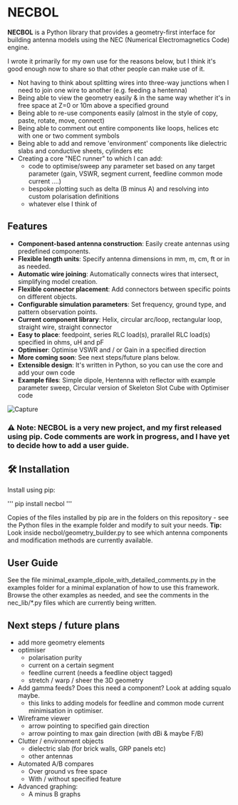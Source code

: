 # NECBOL

**NECBOL** is a Python library that provides a geometry-first interface for building antenna models using the NEC (Numerical Electromagnetics Code) engine.

I wrote it primarily for my own use for the reasons below, but I think it's good enough now to share so that other people can make use of it.
 - Not having to think about splitting wires into three-way junctions when I need to join one wire to another (e.g. feeding a hentenna)
 - Being able to view the geometry easily & in the same way whether it's in free space at Z=0 or 10m above a specified ground
 - Being able to re-use components easily (almost in the style of copy, paste, rotate, move, connect)
 - Being able to comment out entire components like loops, helices etc with one or two comment symbols
 - Being able to add and remove 'environment' components like dielectric slabs and conductive sheets, cylinders etc
 - Creating a core "NEC runner" to which I can add:
     - code to optimise/sweep any parameter set based on any target parameter (gain, VSWR, segment current, feedline common mode current ....)
     - bespoke plotting such as delta (B minus A) and resolving into custom polarisation definitions
     - whatever else I think of

## Features

- **Component-based antenna construction**: Easily create antennas using predefined components.
- **Flexible length units**: Specify antenna dimensions in mm, m, cm, ft or in as needed.
- **Automatic wire joining**: Automatically connects wires that intersect, simplifying model creation.
- **Flexible connector placement**: Add connectors between specific points on different objects.
- **Configurable simulation parameters**: Set frequency, ground type, and pattern observation points.
- **Current component library**: Helix, circular arc/loop, rectangular loop, straight wire, straight connector
- **Easy to place**: feedpoint, series RLC load(s), prarallel RLC load(s) specified in ohms, uH and pF
- **Optimiser**: Optimise VSWR and / or Gain in a specified direction 
- **More coming soon**: See next steps/future plans below.
- **Extensible design**: It's written in Python, so you can use the core and add your own code
- **Example files**: Simple dipole, Hentenna with reflector with example parameter sweep, Circular version of Skeleton Slot Cube with Optimiser code

![Capture](https://github.com/user-attachments/assets/1402e307-4db4-4362-afc4-cbeecfe81cee)

### ⚠️ **Note:** NECBOL is a very new project, and my first released using pip. Code comments are work in progress, and I have yet to decide how to add a user guide.

## 🛠 Installation

Install using pip: 

'''
pip install necbol
'''

Copies of the files installed by pip are in the folders on this repository - see the Python files in the example folder and modify to suit your needs.
**Tip:** Look inside necbol/geometry_builder.py to see which antenna components and modification methods are currently available. 

## User Guide
See the file minimal_example_dipole_with_detailed_comments.py in the examples folder for a minimal explanation of how to use this framework. 
Browse the other examples as needed, and see the comments in the nec_lib/*.py files which are currently being written. 

## Next steps / future plans
- add more geometry elements
- optimiser
    - polarisation purity
    - current on a certain segment
    - feedline current (needs a feedline object tagged)
    - stretch / warp / sheer the 3D geometry
- Add gamma feeds? Does this need a component? Look at adding squalo maybe.
    - this links to adding models for feedline and common mode current minimisation in optimiser.
- Wireframe viewer
    - arrow pointing to specified gain direction
    - arrow pointing to max gain direction (with dBi & maybe F/B)
- Clutter / environment objects
    - dielectric slab (for brick walls, GRP panels etc)
    - other antennas
- Automated A/B compares
    - Over ground vs free space
    - With / without specified feature
- Advanced graphing:
    - A minus B graphs
